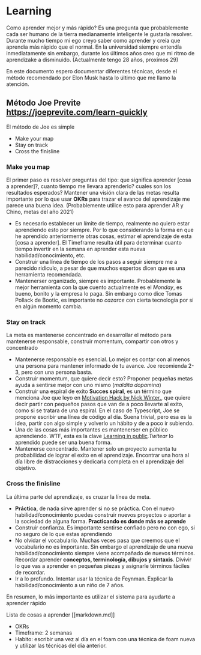 # Learning

Como aprender mejor y más rápido? Es una pregunta que probablemente cada ser humano de la tierra medianamente inteligente le gustaría resolver.
Durante mucho tiempo mi ego creyo saber como aprender y creía que aprendía más rápido que el normal. En la universidad siempre entendía inmediatamente 
sin embargo, durante los últimos años creo que mi ritmo de aprendizake a disminuido. (Actualmente tengo 28 años, proximos 29)

En este documento espero documentar diferentes técnicas, desde el método recomendado por Elon Musk hasta lo último que me llamo la atención.

## Método Joe Previte https://joeprevite.com/learn-quickly

El método de Joe es simple

- Make your map
- Stay on track
- Cross the finisline

### Make you map
El primer paso es resolver preguntas del tipo: que significa aprender [cosa a aprender]?, cuanto tiempo me llevara aprenderlo? cuales son los resultados esperados? 
Mantener una visión clara de las metas resulta importante por lo que usar **OKRs** para trazar el avance del aprendizaje me parece una buena idea. (Probablemente utilice esto para aprender AR y Chino, metas del año 2021)

* Es necesario establecer un límite de tiempo, realmente no quiero estar aprendiendo esto por siempre. Por lo que considerando la forma en que he aprendido anteriormente otras cosas, estimar el aprendizaje de esta [cosa a aprender]. El Timeframe resulta útil para determinar cuanto tiempo invertir en la semana en aprender esta nueva habilidad/conocimiento, etc.
* Construir una línea de tiempo de los pasos a seguir siempre me a parecido ridiculo, a pesar de que muchos expertos dicen que es una herramienta recomendada. 
* Mantenerser organizado, siempre es importante. Probablemente la mejor herramienta con la que cuento actualmente es el *Monday*, es bueno, bonito y la empresa lo paga. Sin embargo como dice Tomas Pollack de Bootic, es importante no *cazarce* con cierta tecnología por si en algún momento cambia.

### Stay on track
La meta es mantenerse concentrado en desarrollar el método para mantenerse responsable, construir momentum, compartir con otros y concentrado

* Mantenerse responsable es esencial. Lo mejor es contar con al menos una persona para mantener informado de tu avance. Joe recomienda 2-3, pero con una persona basta.
* Construir momentum, que quiere decir esto? Proponer pequeñas metas ayuda a sentirse mejor con uno mismo (*maldita dopamina*) 
* Construir una espiral de exito **Succes spiral**, es un término que menciona Joe que leyo en [Motivation Hack by Nick Winter.](https://www.nickwinter.net/the-motivation-hacker), que quiere decir partir con pequeños pasos que van de a poco llevarte al exito, como si se tratara de una espiral. En el caso de Typescript, Joe se propone escribir una línea de código al día. Suena trivial, pero esa es la idea, partir con algo simple y volverlo un hábito y de a poco ir subiendo.
* Una de las cosas más importantes es mantenerser en público aprendiendo. WTF, esta es la clave [Learning in public](https://www.swyx.io/learn-in-public/)*.Twitear* lo aprendido puede ser una buena forma.
* Mantenerse concentrado. Mantener solo un proyecto aumenta tu probabilidad de lograr el exito en el aprendizaje. Encontrar una hora al día libre de distracciones y dedicarla completa en el aprendizaje del objetivo.

### Cross the finisline
La última parte del aprendizaje, es cruzar la línea de meta.
* **Práctica**, de nada sirve aprender si no se práctica. Con el nuevo habilidad/conocimiento puedes construir nuevos proyectos o aportar a la sociedad de alguna forma. **Practicando es donde más se aprende**
* Construir confianza. Es importante sentirse confiado pero no con ego, si no seguro de lo que estas aprendiendo
* No olvidar el vocabulario. Muchas veces pasa que creemos que el vocabulario no es importante. Sin embargo el aprendizaje de una nueva habilidad/conocimiento siempre viene acompañado de nuevos términos. Recordar aprender **conceptos, terminología, dibujos y sintaxis**. Divivir lo que vas a aprender en pequeñas piezas y asignarle términos fáciles de recordar.
* Ir a lo profundo. Intentar usar la técnica de Feynman. Explicar la habilidad/conocimiento a un niño de 7 años.

En resumen, lo más importante es utilizar el sistema para ayudarte a aprender rápido 


Lista de cosas a aprender
[[markdown.md]]
- OKRs
- Timeframe: 2 semanas
- Habito: escribir una vez al día en el foam con una técnica de foam nueva y utilizar las técnicas del día anterior.